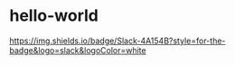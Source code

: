 # hello-world
https://img.shields.io/badge/Slack-4A154B?style=for-the-badge&logo=slack&logoColor=white
